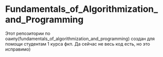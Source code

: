 # Fundamentals_of_Algorithmization_and_Programming
Этот репозитории по оаипу(fundamentals_of_algorithmization_and_programming) создан для помощи студентам 1 курса фкп.
Да сейчас не весь код есть, но это исправимо)
